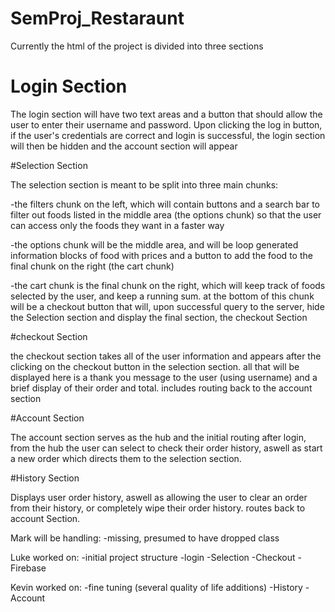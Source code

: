 # SemProj_Restaraunt

Currently the html of the project is divided into three sections

# Login Section

The login section will have two text areas and a button that should allow the user
to enter their username and password.  Upon clicking the log in button, if the
user's credentials are correct and login is successful, the login section will
then be hidden and the account section will appear


#Selection Section

The selection section is meant to be split into three main chunks:

-the filters chunk on the left, which will contain buttons and a search bar to
filter out foods listed in the middle area (the options chunk) so that the user
can access only the foods they want in a faster way

-the options chunk will be the middle area, and will be loop generated
information blocks of food with prices and a button to add the food to the
final chunk on the right (the cart chunk)

-the cart chunk is the final chunk on the right, which will keep track of
foods selected by the user, and keep a running sum.  at the bottom of this chunk
will be a checkout button that will, upon successful query to the server, hide
the Selection section and display the final section, the checkout Section

#checkout Section

the checkout section takes all of the user information and appears after the
clicking on the checkout button in the selection section.  all that will be displayed
here is a thank you message to the user (using username) and a brief display
of their order and total.  includes routing back to the account section

#Account Section

The account section serves as the hub and the initial routing after login, from the hub
the user can select to check their order history, aswell as start a new order
which directs them to the selection section.

#History Section

Displays user order history, aswell as allowing the user to clear an order from their
history, or completely wipe their order history. routes back to account Section.

Mark will be handling:
-missing, presumed to have dropped class

Luke worked on:
 -initial project structure
 -login
 -Selection
 -Checkout
 -Firebase
 

Kevin worked on:
  -fine tuning (several quality of life additions)
  -History
  -Account
